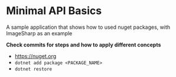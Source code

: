 # Minimal API Basics
A sample application that shows how to used nuget packages, with ImageSharp as an example

**Check commits for steps and how to apply different concepts**

- https://nuget.org
- `dotnet add package <PACKAGE_NAME>`
- `dotnet restore`